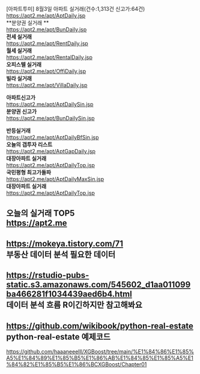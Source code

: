 [아파트투미] 8월3일 아파트 실거래(건수:1,313건 신고가:64건) <br>
https://apt2.me/apt/AptDaily.jsp <br>
**분양권 실거래 **<br>
https://apt2.me/apt/BunDaily.jsp <br>
**전세 실거래** <br>
https://apt2.me/apt/RentDaily.jsp <br>
**월세 실거래** <br>
https://apt2.me/apt/RentalDaily.jsp <br>
**오피스텔 실거래** <br>
https://apt2.me/apt/OffiDaily.jsp <br>
**빌라 실거래** <br>
https://apt2.me/apt/VillaDaily.jsp <br>

**아파트신고가** <br>
https://apt2.me/apt/AptDailySin.jsp <br> 
**분양권 신고가** <br> 
https://apt2.me/apt/BunDailySin.jsp <br>

**반등실거래** <br>
https://apt2.me/apt/AptDailyBfSin.jsp <br>
**오늘의 갭투자 리스트** <br>
https://apt2.me/apt/AptGapDaily.jsp <br>
**대장아파트 실거래** <br>
https://apt2.me/apt/AptDailyTop.jsp <br>
**국민평형 최고가돌파** <br>
https://apt2.me/apt/AptDailyMaxSin.jsp <br>
**대장아파트 실거래** <br>
https://apt2.me/apt/AptDailyTop.jsp <br>

오늘의 실거래 TOP5 <br>
https://apt2.me
---
https://mokeya.tistory.com/71  <br>
**부동산 데이터 분석 필요한 데이터**  <br>
--- 
https://rstudio-pubs-static.s3.amazonaws.com/545602_d1aa011099ba466281f1034439aed6b4.html <br>
**데이터 분석 흐름** R이긴하지만 참고해봐요 <br>
---
https://github.com/wikibook/python-real-estate  <br>
**python-real-estate 예제코드** <br>
---
https://github.com/haaaneeelll/XGBoost/tree/main/%E1%84%86%E1%85%A5%E1%84%89%E1%85%B5%E1%86%AB%E1%84%85%E1%85%A5%E1%84%82%E1%85%B5%E1%86%BCXGBoost/Chapter01 <br>
